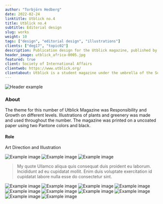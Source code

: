 ```yaml
---
author: "Torbjörn Hedberg"
date: 2022-02-24
linktitle: Utblick no.4
title: Utblick no.4
subtitle: Editorial design
slug: works
weight: 10
tags: ["design", "editorial design", "illustrations"]
clients: ["deg17", "topic02"]
description: Publication design for the Utblick magazine, published by Society of International Affairs in Gothenburg.
header_image: utblick_africa-0005.jpg
featured: true
client: Society of International Affairs
clientweb: https://www.utblick.org/
clientabout: Utblick is a student magazine under the umbrella of the Society of International Affairs in Gothenburg (Utrikespolitiska Föreningen), but we write for everyone, in and beyond Gothenburg, who are interested in international politics. The society is party politically and religiously unaffiliated and the main goal is to question and debate. We are however not afraid of taking a political stance in relation to human rights as has been declared by the UN declaration of human rights, as well as specifically the rights of women, LGBT, and BIPOC to be respected.
---
```


![Header example](utblick_africa-0005.jpg)

### About

The theme for this number of Utblick Magazine was Responsibility and Growth on different levels. Illustrations of plants and greenery was made and used throughout the number.
The magazine was printed on a uncoated paper using two Pantone colors and black.

#### Role

Art Direction and Illustration

![Example image](utblick_africa-0002.jpg "Title here")
![Example image](utblick_africa-0003.jpg)
![Example image](utblick_africa-0006-1.jpg)

> My quote Ullamco aliqua quis consequat duis proident eu laborum. Incididunt ad eu cupidatat mollit. Enim duis voluptate exercitation id cupidatat labore nulla esse do consectetur sint.

![Example image](utblick_africa-0007-1.jpg)
![Example image](utblick_africa-0008.jpg)
![Example image](utblick_africa-0013.jpg)
![Example image](utblick_africa-0015.jpg)
![Example image](utblick_africa-0016.jpg)
![Example image](utblick_africa-0017.jpg)
![Example image](utblick_africa-0018.jpg)
![Example image](utblick_africa-0019.jpg)
![Example image](utblick_africa-0020.jpg)
![Example image](utblick_africa-0021.jpg)
